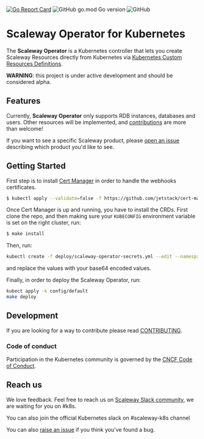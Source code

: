 [![Go Report Card](https://goreportcard.com/badge/github.com/scaleway/scaleway-operator)](https://goreportcard.com/report/github.com/scaleway/scaleway-operator)
![GitHub go.mod Go version](https://img.shields.io/github/go-mod/go-version/scaleway/scaleway-operator)
![GitHub](https://img.shields.io/github/license/scaleway/scaleway-operator?style=flat)

# Scaleway Operator for Kubernetes

The **Scaleway Operator** is a Kubernetes controller that lets you create Scaleway Resources directly from Kubernetes via [Kubernetes Custom Resources Definitions](https://kubernetes.io/docs/concepts/extend-kubernetes/api-extension/custom-resources/).

**WARNING**: this project is under active development and should be considered alpha.

## Features

Currently, **Scaleway Operator** only supports RDB instances, databases and users. Other resources will be implemented, and [contributions](./CONTRIBUTING.md) are more than welcome!

If you want to see a specific Scaleway product, please [open an issue](https://github.com/scaleway/scaleway-operator/issues/new) describing which product you'd like to see.

## Getting Started

First step is to install [Cert Manager](https://cert-manager.io/docs/installation/kubernetes/) in order to handle the webhooks certificates.

```bash
$ kubectl apply --validate=false -f https://github.com/jetstack/cert-manager/releases/download/v1.0.3/cert-manager.yaml
```

Once Cert Manager is up and running, you have to install the CRDs. First clone the repo, and then making sure your `KUBECONFIG` environment variable is set on the right cluster, run:
```bash
$ make install
```

Then, run:
```bash
kubectl create -f deploy/scaleway-operator-secrets.yml --edit --namespace=scaleway-operator-system
```

and replace the values with your base64 encoded values.

Finally, in order to deploy the Scaleway Operator, run:
```bash
kubect apply -k config/default
make deploy
```

## Development

If you are looking for a way to contribute please read [CONTRIBUTING](./CONTRIBUTING.md).

### Code of conduct

Participation in the Kubernetes community is governed by the [CNCF Code of Conduct](https://github.com/cncf/foundation/blob/master/code-of-conduct.md).

## Reach us

We love feedback. Feel free to reach us on [Scaleway Slack community](https://slack.scaleway.com), we are waiting for you on #k8s.

You can also join the official Kubernetes slack on #scaleway-k8s channel

You can also [raise an issue](https://github.com/scaleway/scaleway-operator/issues/new) if you think you've found a bug.
